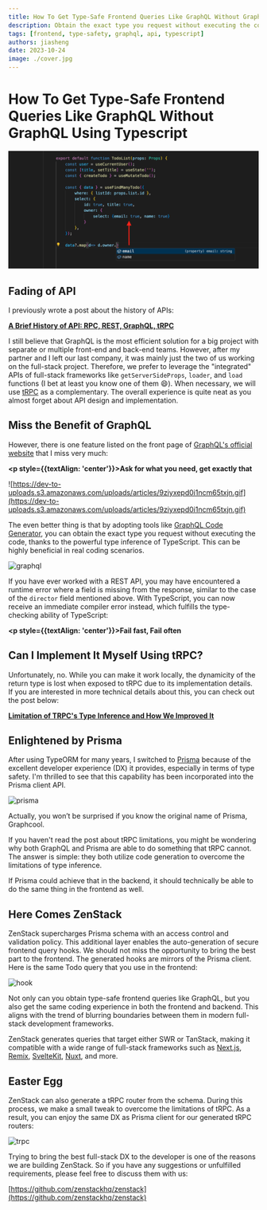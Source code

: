 ```yaml
---
title: How To Get Type-Safe Frontend Queries Like GraphQL Without GraphQL Using Typescript
description: Obtain the exact type you request without executing the code utilizing the powerful type inference of TypeScript
tags: [frontend, type-safety, graphql, api, typescript]
authors: jiasheng
date: 2023-10-24
image: ./cover.jpg
---
```


# How To Get Type-Safe Frontend Queries Like GraphQL Without GraphQL Using Typescript
![Cover Image](cover.jpg)

## Fading of API

I previously wrote a post about the history of APIs:

**[A Brief History of API: RPC, REST, GraphQL, tRPC](https://dev.to/zenstack/a-brief-history-of-api-rpc-rest-graphql-trpc-fme)**

I still believe that GraphQL is the most efficient solution for a big project with separate or multiple front-end and back-end teams. However, after my partner and I left our last company, it was mainly just the two of us working on the full-stack project. Therefore, we prefer to leverage the "integrated" APIs of full-stack frameworks like `getServerSideProps`, `loader`, and `load` functions (I bet at least you know one of them 😄). When necessary, we will use [tRPC](https://trpc.io/) as a complementary. The overall experience is quite neat as you almost forget about API design and implementation.

<!--truncate-->

## Miss the Benefit of GraphQL

However, there is one feature listed on the front page of [GraphQL's official website](https://graphql.org/) that I miss very much:

**<p style={{textAlign: 'center'}}>Ask for what you need, get exactly that</p>**

![https://dev-to-uploads.s3.amazonaws.com/uploads/articles/9ziyxepd0i1ncm65txjn.gif](https://dev-to-uploads.s3.amazonaws.com/uploads/articles/9ziyxepd0i1ncm65txjn.gif)

The even better thing is that by adopting tools like [GraphQL Code Generator](https://www.the-guild.dev/graphql/codegen), you can obtain the exact type you request without executing the code, thanks to the powerful type inference of TypeScript. This can be highly beneficial in real coding scenarios.

![graphql](https://github.com/zenstackhq/zenstack/assets/16688722/7f56a000-8d3c-4d71-b11c-02799a92a55f)

If you have ever worked with a REST API, you may have encountered a runtime error where a field is missing from the response, similar to the case of the `director` field mentioned above. With TypeScript, you can now receive an immediate compiler error instead, which fulfills the type-checking ability of TypeScript:

**<p style={{textAlign: 'center'}}>Fail fast, Fail often</p>**
 

## Can I Implement It Myself Using tRPC?

Unfortunately, no. While you can make it work locally, the dynamicity of the return type is lost when exposed to tRPC due to its implementation details. If you are interested in more technical details about this, you can check out the post below:

**[Limitation of TRPC's Type Inference and How We Improved It](https://dev.to/zenstack/limitation-of-trpcs-type-inference-and-how-we-improved-it-47fl)**

## Enlightened by Prisma

After using TypeORM for many years, I switched to [Prisma](https://www.prisma.io/) because of the excellent developer experience (DX) it provides, especially in terms of type safety. I'm thrilled to see that this capability has been incorporated into the Prisma client API.

![prisma](https://github.com/zenstackhq/zenstack/assets/16688722/23b3d1c5-1368-41dc-86d4-f38bace34eae)

Actually, you won’t be surprised if you know the original name of Prisma, Graphcool. 

If you haven't read the post about tRPC limitations, you might be wondering why both GraphQL and Prisma are able to do something that tRPC cannot. The answer is simple: they both utilize code generation to overcome the limitations of type inference.

If Prisma could achieve that in the backend, it should technically be able to do the same thing in the frontend as well.

## Here Comes ZenStack

ZenStack supercharges Prisma schema with an access control and validation policy. This additional layer enables the auto-generation of secure frontend query hooks.  We should not miss the opportunity to bring the best part to the frontend. The generated hooks are mirrors of the Prisma client. Here is the same Todo query that you use in the frontend:

![hook](https://github.com/zenstackhq/zenstack/assets/16688722/93eaf485-33d1-4512-9c12-58197dedd691)

Not only can you obtain type-safe frontend queries like GraphQL, but you also get the same coding experience in both the frontend and backend. This aligns with the trend of blurring boundaries between them in modern full-stack development frameworks.

ZenStack generates queries that target either SWR or TanStack, making it compatible with a wide range of full-stack frameworks such as [Next.js](https://nextjs.org/), [Remix](https://remix.run/), [SvelteKit](https://kit.svelte.dev/), [Nuxt](https://nuxt.com/), and more.

## Easter Egg

ZenStack can also generate a tRPC router from the schema. During this process, we make a small tweak to overcome the limitations of tRPC. As a result, you can enjoy the same DX as Prisma client for our generated tRPC routers:

![trpc](https://github.com/zenstackhq/zenstack/assets/16688722/8ce4b02b-b712-40a9-a6c0-45a03406e5c1)

Trying to bring the best full-stack DX to the developer is one of the reasons we are building ZenStack. So if you have any suggestions or unfulfilled requirements, please feel free to discuss them with us:

[https://github.com/zenstackhq/zenstack](https://github.com/zenstackhq/zenstack)
